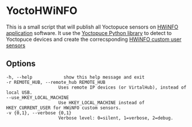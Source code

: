 # YoctoHWiNFO 

This is a small script that will publish all Yoctopuce sensors on [HWiNFO application](https://www.hwinfo.com/) software.
It use the [Yoctopuce Python library](https://github.com/yoctopuce/yoctolib_python) to detect to Yoctopuce devices and 
create the correcsponding [HWiNFO custom user sensors](https://www.hwinfo.com/forum/threads/custom-user-sensors-in-hwinfo.5817/)

## Options
````
-h, --help            show this help message and exit
-r REMOTE_HUB, --remote_hub REMOTE_HUB
                    Uses remote IP devices (or VirtalHub), instead of local USB.
--use_HKEY_LOCAL_MACHINE
                    Use HKEY_LOCAL_MACHINE instead of HKEY_CURRENT_USER for HWiNFO custom sensors.
-v {0,1}, --verbose {0,1}
                    Verbose level: 0=silent, 1=verbose, 2=debug.
````
